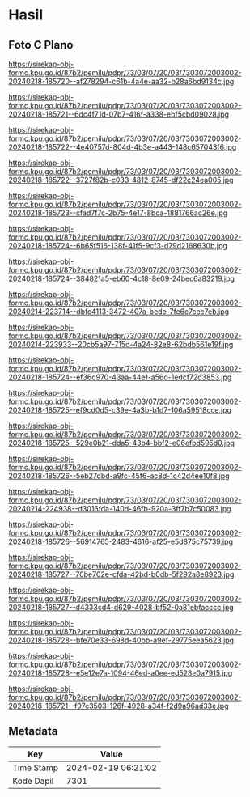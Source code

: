 # Hasil

## Foto C Plano

https://sirekap-obj-formc.kpu.go.id/87b2/pemilu/pdpr/73/03/07/20/03/7303072003002-20240218-185720--af278294-c61b-4a4e-aa32-b28a6bd9134c.jpg

https://sirekap-obj-formc.kpu.go.id/87b2/pemilu/pdpr/73/03/07/20/03/7303072003002-20240218-185721--6dc4f71d-07b7-416f-a338-ebf5cbd09028.jpg

https://sirekap-obj-formc.kpu.go.id/87b2/pemilu/pdpr/73/03/07/20/03/7303072003002-20240218-185722--4e40757d-804d-4b3e-a443-148c657043f6.jpg

https://sirekap-obj-formc.kpu.go.id/87b2/pemilu/pdpr/73/03/07/20/03/7303072003002-20240218-185722--3727f82b-c033-4812-8745-df22c24ea005.jpg

https://sirekap-obj-formc.kpu.go.id/87b2/pemilu/pdpr/73/03/07/20/03/7303072003002-20240218-185723--cfad7f7c-2b75-4e17-8bca-1881766ac26e.jpg

https://sirekap-obj-formc.kpu.go.id/87b2/pemilu/pdpr/73/03/07/20/03/7303072003002-20240218-185724--6b65f516-138f-41f5-9cf3-d79d2168630b.jpg

https://sirekap-obj-formc.kpu.go.id/87b2/pemilu/pdpr/73/03/07/20/03/7303072003002-20240218-185724--384821a5-eb60-4c18-8e09-24bec6a83219.jpg

https://sirekap-obj-formc.kpu.go.id/87b2/pemilu/pdpr/73/03/07/20/03/7303072003002-20240214-223714--dbfc4113-3472-407a-bede-7fe6c7cec7eb.jpg

https://sirekap-obj-formc.kpu.go.id/87b2/pemilu/pdpr/73/03/07/20/03/7303072003002-20240214-223933--20cb5a97-715d-4a24-82e8-62bdb561e19f.jpg

https://sirekap-obj-formc.kpu.go.id/87b2/pemilu/pdpr/73/03/07/20/03/7303072003002-20240218-185724--ef36d970-43aa-44e1-a56d-1edcf72d3853.jpg

https://sirekap-obj-formc.kpu.go.id/87b2/pemilu/pdpr/73/03/07/20/03/7303072003002-20240218-185725--ef9cd0d5-c39e-4a3b-b1d7-106a59518cce.jpg

https://sirekap-obj-formc.kpu.go.id/87b2/pemilu/pdpr/73/03/07/20/03/7303072003002-20240218-185725--529e0b21-dda5-43b4-bbf2-e06efbd595d0.jpg

https://sirekap-obj-formc.kpu.go.id/87b2/pemilu/pdpr/73/03/07/20/03/7303072003002-20240218-185726--5eb27dbd-a9fc-45f6-ac8d-1c42d4ee10f8.jpg

https://sirekap-obj-formc.kpu.go.id/87b2/pemilu/pdpr/73/03/07/20/03/7303072003002-20240214-224938--d3016fda-140d-46fb-920a-3ff7b7c50083.jpg

https://sirekap-obj-formc.kpu.go.id/87b2/pemilu/pdpr/73/03/07/20/03/7303072003002-20240218-185726--56914765-2483-4616-af25-e5d875c75739.jpg

https://sirekap-obj-formc.kpu.go.id/87b2/pemilu/pdpr/73/03/07/20/03/7303072003002-20240218-185727--70be702e-cfda-42bd-b0db-5f292a8e8923.jpg

https://sirekap-obj-formc.kpu.go.id/87b2/pemilu/pdpr/73/03/07/20/03/7303072003002-20240218-185727--d4333cd4-d629-4028-bf52-0a81ebfacccc.jpg

https://sirekap-obj-formc.kpu.go.id/87b2/pemilu/pdpr/73/03/07/20/03/7303072003002-20240218-185728--bfe70e33-698d-40bb-a9ef-29775eea5623.jpg

https://sirekap-obj-formc.kpu.go.id/87b2/pemilu/pdpr/73/03/07/20/03/7303072003002-20240218-185728--e5e12e7a-1094-46ed-a0ee-ed528e0a7915.jpg

https://sirekap-obj-formc.kpu.go.id/87b2/pemilu/pdpr/73/03/07/20/03/7303072003002-20240218-185721--f97c3503-126f-4928-a34f-f2d9a96ad33e.jpg


## Metadata

| Key        | Value               |
| ---------- | ------------------- |
| Time Stamp | 2024-02-19 06:21:02 |
| Kode Dapil | 7301                |



